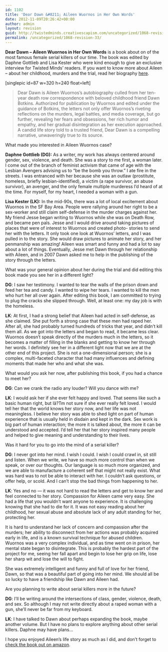 ```yaml
---
id: 1102
title: 'Dear Dawn &#8211; Aileen Wuornos in Her Own Words'
date: 2012-11-09T20:26:42+00:00
author: admin
layout: revision
guid: http://twistedminds.creativescapism.com/uncategorized/1068-revision-33/
permalink: /uncategorized/1068-revision-33/
---
```

<p class="dropcap-first">
  <strong>Dear Dawn &#8211; Aileen Wuornos in Her Own Words</strong> is a book about on of the most famous female serial killers of our time. The book was edited by Daphne Gottlieb and Lisa Kester who were kind enough to give an exclusive interview for Twisted Minds&#8217; readers. If you want to know more about Aileen &#8211; about her childhood, murders and the trial, read her biography <a href="http://twistedminds.creativescapism.com/most-notorious/aileen-wuornos/" title="Aileen Wuornos' biography">here</a>.
</p>



[singlepic id=87 w=320 h=240 float=left]

> Dear Dawn is Aileen Wuornos&#8217;s autobiography culled from her ten-year death row correspondence with beloved childhood friend Dawn Botkins. Authorized for publication by Wuornos and edited under the guidance of Botkins, the letters not only offer Wuornos&#8217;s riveting reflections on the murders, legal battles, and media coverage, but go further, revealing her fears and obsessions, her rich humor and empathy, and her gradual disintegration as her execution approached. A candid life story told to a trusted friend, Dear Dawn is a compelling narrative, unwaveringly true to its source.

<p class="book-interview">
  What made you interested in Aileen Wuornos case?
</p>

**Daphne Gottlieb (DG):** As a writer, my work has always centered around gender, sex, violence, and death. She was a story to me first, a woman later. I come out of the branch of feminist activism that came of age with the Lesbian Avengers advising us to &#8220;be the bomb you throw.&#8221; I ate fire in the streets. I was entranced with her because she was an outlaw (prostitute, homeless, briefly lesbian-identified), a victim (a rape survivor, an abuse survivor), an avenger, and the only female multiple murderess I&#8217;d heard of at the time. For myself, for my heart, I needed a woman with a gun.

**Lisa Kester (LK):** In the mid-90s, there was a lot of local excitement about Wuornos in the SF Bay Area. People were rallying around her right to be a sex-worker and still claim self-defense in the murder charges against her. My friend Jesse began writing to Wuornos while she was on Death Row, and became pen pals. Jesse and I would drive around taking pictures of places that were of interest to Wuornos and created photo- stories to send her with the letters. It only took one look at Wuornos&#8217; letters, and I was pulled in to the story. She would draw pictures to animate her story, and her penmanship was amazing! Aileen was smart and funny and had a lot to say about a lot of things. Eventually, Jesse met Dawn through her relationship with Aileen, and in 2007 Dawn asked me to help in the publishing of the story through the letters.

<p class="book-interview">
  What was your general opinion about her during the trial and did editing this book made you see her in a different light?
</p>

**DG**: I saw her testimony. I wanted to tear the walls of the prison down and feed her tea and candy. I wanted to wipe her tears. I wanted to kill the men who hurt her all over again. After editing this book, I am committed to trying to plug the cracks she slipped through. Well, at least one: my day job is with the homeless.

**LK**: At first, I had a strong belief that Aileen had acted in self-defense, as she claimed. She put forth a strong case that these men had raped her. After all, she had probably turned hundreds of tricks that year, and didn&#8217;t kill them all. As we got into the letters and began to read, it became less clear. Wuornos doesn&#8217;t speak directly of the murders much in the letters, so it becomes a matter of filling in the blanks and getting to know her through her words. I definitely see her in a different light now that we are at the other end of this project. She is not a one-dimensional person; she is a complex, multi-faceted character that had many influences and defining moments that made her who and what she was.

<p class="book-interview">
  What would you ask her now, after publishing this book, if you had a chance to meet her?
</p>

**DG**: Can we crank the radio any louder? Will you dance with me?

**LK**: I would ask her if she ever felt happy and loved. That seems like such a basic human right, but Iâ?Tm not sure if she ever really felt loved. I would tell her that the world knows her story now, and her life was not meaningless. I believe her story was able to shed light on part of human experience that is usually held in disdain and kept in the dark. Sex work is big part of human interaction; the more it is talked about, the more it can be understood and accepted. I&#8217;d tell her that her story inspired many people and helped to give meaning and understanding to their lives.

<p class="book-interview">
  Was it hard for you to go into the mind of a serial killer?
</p>

**DG**: I never got into her mind. I wish I could. I wish I could crawl in, sit still and listen. When we write, we have so much more control than when we speak, or over our thoughts. Our language is so much more organized, and we are able to manufacture a coherent self that might not really exist. What was hard was to not be able to interact with her. I couldn&#8217;t ask questions, or offer help, or scold. And I can&#8217;t stop the bad things from happening to her.

**LK**: Yes and no &#8212; it was not hard to read the letters and get to know her and feel connected to her story. Compassion for Aileen came very easy. She had a life that you wouldn’t want anyone to experience. It is challenging knowing that she had to die for it. It was not easy reading about her childhood, her sexual abuse and absolute lack of any adult standing for her, protecting her.

It is hard to understand her lack of concern and compassion after the murders; her ability to disconnect from her actions was probably acquired early in life, and is a known survival technique for abused children. Wuornos was a very complex individual, and as time went on in prison, her mental state began to disintegrate. This is probably the hardest part of the project for me, seeing her fall apart and begin to lose her grip on life, lose her sharp wit and lose the will to fight.

She was extremely intelligent and funny and full of love for her friend, Dawn, so that was a beautiful part of going into her mind. We should all be so lucky to have a friendship like Dawn and Aileen had.

<p class="book-interview">
  Are you planning to write about serial killers more in the future?
</p>

**DG**: I&#8217;ll be writing around the intersections of class, gender, violence, death, and sex. So although I may not write directly about a raped woman with a gun, she&#8217;ll never be far from my keyboard.

**LK**: I have talked to Dawn about perhaps expanding the book, maybe another volume. But I have no plans to explore anything about other serial killers. Daphne may have plans…

I hope you enjoyed Aileen&#8217;s life story as much as I did, and don&#8217;t forget to [check the book out on amazon](http://www.amazon.com/Dear-Dawn-Aileen-Wuornos-Words/dp/1593762909/ref=sr_1_10?ie=UTF8&qid=1351940536&sr=8-10&keywords=daphne+gottlieb "Dear Dawn - Aileen Wuornos in Her Own Words").